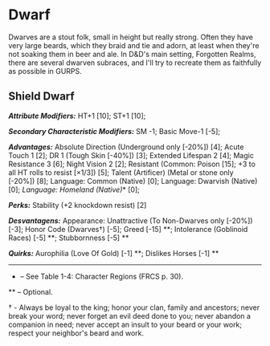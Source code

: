 # Dwarf

Dwarves are a stout folk, small in height but really strong. Often they have very large beards, which they braid and tie and adorn, at least when they're not soaking them in beer and ale.
In D&D's main setting, Forgotten Realms, there are several dwarven subraces, and I'll try to recreate them as faithfully as possible in GURPS.

## Shield Dwarf

***Attribute Modifiers:*** HT+1 [10]; ST+1 [10];

***Secondary Characteristic Modifiers:*** SM -1; Basic Move-1 [-5];

***Advantages:*** Absolute Direction (Underground only [-20%]) [4]; Acute Touch 1 [2]; DR 1 (Tough Skin [-40%]) [3]; Extended Lifespan 2 [4]; Magic Resistance 3 [6]; Night Vision 2 [2]; Resistant (Common: Poison [15]; +3 to all HT rolls to resist [×1/3]) [5]; Talent (Artificer) (Metal or stone only [-20%]) [8]; Language: Common (Native) [0]; Language: Dwarvish (Native) [0]; *Language: Homeland (Native)** [0];

***Perks:*** Stability (+2 knockdown resist) [2]

***Desvantagens:*** Appearance: Unattractive (To Non-Dwarves only [-20%]) [-3]; Honor Code (Dwarves†) [-5]; Greed [-15] **; Intolerance (Goblinoid Races) [-5] **; Stubbornness [-5] **

***Quirks:*** Aurophilia (Love Of Gold) [-1] **; Dislikes Horses [-1] **

***

* – See Table 1-4: Character Regions (FRCS p. 30).

** – Optional.

† - Always be loyal to the king; honor your clan, family and ancestors; never break your word; never forget an evil deed done to you; never abandon a companion in need; never accept an insult to your beard or your work; respect your neighbor's beard and work.

